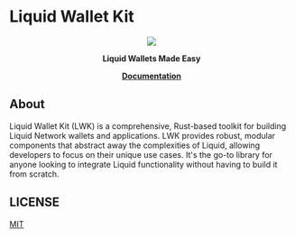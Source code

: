 # Liquid Wallet Kit
<div align="center">

  <img src="docs/logos/web/LWK_logo_white_on_dark_rgb.png"/>

  <p>
    <strong>Liquid Wallets Made Easy</strong>
  </p>

  <p> <strong> <a href="docs/summary.md">Documentation</a> </strong> </p>
</div>

## About

Liquid Wallet Kit (LWK) is a comprehensive, Rust-based toolkit for building Liquid Network wallets and applications. LWK provides robust, modular components that abstract away the complexities of Liquid, allowing developers to focus on their unique use cases. It's the go-to library for anyone looking to integrate Liquid functionality without having to build it from scratch.

## LICENSE

[MIT](LICENSE.md)
